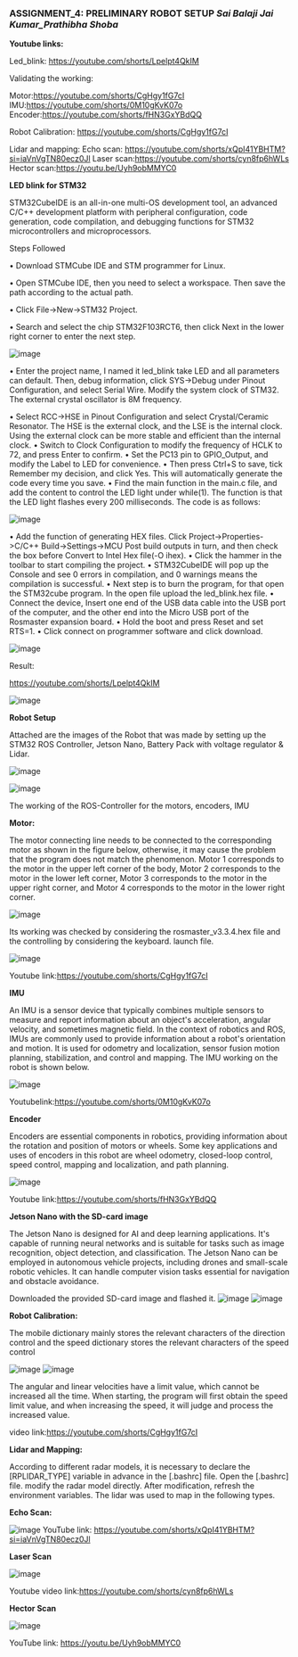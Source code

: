### ASSIGNMENT_4:  PRELIMINARY ROBOT SETUP                                                                       **_Sai Balaji Jai Kumar_Prathibha Shoba_** 

**Youtube links:**

Led_blink:  https://youtube.com/shorts/Lpelpt4QkIM

Validating the working: 

Motor:https://youtube.com/shorts/CgHgy1fG7cI
IMU:https://youtube.com/shorts/0M10gKvK07o
Encoder:https://youtube.com/shorts/fHN3GxYBdQQ

Robot Calibration: https://youtube.com/shorts/CgHgy1fG7cI

Lidar and mapping:
Echo scan: https://youtube.com/shorts/xQpI41YBHTM?si=iaVnVgTN80ecz0Jl 
Laser scan:https://youtube.com/shorts/cyn8fp6hWLs
Hector scan:https://youtu.be/Uyh9obMMYC0 

**LED blink for STM32**

STM32CubeIDE is an all-in-one multi-OS development tool, an advanced C/C++ development platform with peripheral configuration, code generation, code compilation, and debugging functions for STM32 microcontrollers and microprocessors.

Steps Followed

•	Download STMCube IDE and STM programmer for Linux.

•	Open STMCube IDE, then you need to select a workspace. Then save the path according to the actual path.

•	Click File->New->STM32 Project.
			
•	Search and select the chip STM32F103RCT6, then click Next in the lower right corner to enter the next step. 

![image](https://github.com/saibalaji1997/ECG711-Sai/assets/114025759/2f584991-63a0-4c58-858a-b66cfc3a67f0)


•	Enter the project name,  I named it led_blink take LED and all parameters can default. Then, debug information, click SYS->Debug under Pinout Configuration, and select Serial Wire. Modify the system clock of STM32. The external crystal oscillator is 8M frequency. 

•	Select RCC->HSE in Pinout Configuration and select Crystal/Ceramic Resonator. The HSE is the external clock, and the LSE is the internal clock. Using the external clock can be more stable and efficient than the internal clock.
•	Switch to Clock Configuration to modify the frequency of HCLK to 72, and press Enter to confirm. 
•	Set the PC13 pin to GPIO_Output, and modify the Label to LED for convenience. 
•	Then press Ctrl+S to save, tick Remember my decision, and click Yes. This will automatically generate the code every time you save.
•	Find the main function in the main.c file, and add the content to control the LED light under while(1). The function is that the LED light flashes every 200 milliseconds. The code is as follows:

![image](https://github.com/saibalaji1997/ECG711-Sai/assets/114025759/4a92bd87-1232-429c-adae-feb2fc9cc0ed) 

•	Add the function of generating HEX files. Click Project->Properties->C/C++ Build->Settings->MCU Post build outputs in turn, and then check the box before Convert to Intel Hex file(-O ihex). 
•	Click the hammer in the toolbar to start compiling the project. 
•	STM32CubeIDE will pop up the Console  and see 0 errors in compilation, and 0 warnings means the compilation is successful.
•	Next step is to burn the program, for that open the STM32cube  program. In the open file upload the led_blink.hex file.
•	Connect the device, Insert one end of the USB data cable into the USB port of the computer, and the other end into the Micro USB port of the Rosmaster expansion board.
•	Hold the boot and press Reset and set RTS=1.
•	Click connect on programmer software and click download. 

![image](https://github.com/saibalaji1997/ECG711-Sai/assets/114025759/26e95c9b-7bd4-4cb4-acaa-c49f9f5cec49) 

Result:

https://youtube.com/shorts/Lpelpt4QkIM 

![image](https://github.com/saibalaji1997/ECG711-Sai/assets/114025759/c80ef701-e6da-41ce-9899-e5cd6c9905fc)
 
**Robot Setup**

Attached are the images of the Robot that was made by setting up the STM32 ROS Controller, Jetson Nano, Battery Pack with voltage regulator & Lidar.

![image](https://github.com/saibalaji1997/ECG711-Sai/assets/114025759/60d7f52e-692a-473d-9242-35352f7a82c7) 

![image](https://github.com/saibalaji1997/ECG711-Sai/assets/114025759/0863a18f-af53-4cd4-8989-422050aead40) 

The working of the ROS-Controller for the motors, encoders, IMU


**Motor:**


The motor connecting line needs to be connected to the corresponding motor as shown in the figure below, otherwise, it may cause the problem that the program does not match the phenomenon. Motor 1 corresponds to the motor in the upper left corner of the body, Motor 2 corresponds to the motor in the lower left corner, Motor 3 corresponds to the motor in the upper right corner, and Motor 4 corresponds to the motor in the lower right corner. 

![image](https://github.com/saibalaji1997/ECG711-Sai/assets/114025759/dd22de37-d7e7-4cf1-ada6-29c92e9b0f21) 

Its working was checked by considering the rosmaster_v3.3.4.hex file and the controlling by considering the keyboard. launch file. 

![image](https://github.com/saibalaji1997/ECG711-Sai/assets/114025759/9f634905-b0df-4f73-aa01-446a1992d235) 

Youtube link:https://youtube.com/shorts/CgHgy1fG7cI


**IMU**

An IMU is a sensor device that typically combines multiple sensors to measure and report information about an object's acceleration, angular velocity, and sometimes magnetic field. In the context of robotics and ROS, IMUs are commonly used to provide information about a robot's orientation and motion. It is used for odometry and localization, sensor fusion motion planning, stabilization, and control and mapping. The IMU working on the robot is shown below.

![image](https://github.com/saibalaji1997/ECG711-Sai/assets/114025759/9fc55c09-b0d9-419f-9f73-808f06686df8)
 
Youtubelink:https://youtube.com/shorts/0M10gKvK07o

**Encoder**

Encoders are essential components in robotics, providing information about the rotation and position of motors or wheels. Some key applications and uses of encoders in this robot are wheel odometry, closed-loop control, speed control, mapping and localization, and path planning. 

![image](https://github.com/saibalaji1997/ECG711-Sai/assets/114025759/08d0c819-6d0a-4634-9639-ec941eb3eaf0) 

Youtube link:https://youtube.com/shorts/fHN3GxYBdQQ


**Jetson Nano with the SD-card image**

The Jetson Nano is designed for AI and deep learning applications. It's capable of running neural networks and is suitable for tasks such as image recognition, object detection, and classification. The Jetson Nano can be employed in autonomous vehicle projects, including drones and small-scale robotic vehicles. It can handle computer vision tasks essential for navigation and obstacle avoidance.

Downloaded the provided SD-card image and flashed it.
![image](https://github.com/saibalaji1997/ECG711-Sai/assets/114025759/f7cb63f6-e362-40dc-a9e4-173e75151d71) 
![image](https://github.com/saibalaji1997/ECG711-Sai/assets/114025759/de5a7086-170e-40e6-9006-5ebd51806131) 

**Robot Calibration:**

The mobile dictionary mainly stores the relevant characters of the direction control and the speed dictionary stores the relevant characters of the speed control


![image](https://github.com/saibalaji1997/ECG711-Sai/assets/114025759/658ec138-3058-4f53-bacf-6a03ccd1df19)
![image](https://github.com/saibalaji1997/ECG711-Sai/assets/114025759/ba9a9962-6753-4c1c-9060-3eb1e332ccaf)

The angular and linear velocities have a limit value, which cannot be increased all the time. When starting, the program will first obtain the speed limit value, and when increasing the speed, it will judge and process the increased value.

video link:https://youtube.com/shorts/CgHgy1fG7cI

**Lidar and Mapping:**

According to different radar models, it is necessary to declare the [RPLIDAR_TYPE] variable in advance in the [.bashrc] file. Open the [.bashrc] file. modify the radar model directly. After modification, refresh the environment variables. The lidar was used to map in the following types.

**Echo Scan:**

![image](https://github.com/saibalaji1997/ECG711-Sai/assets/114025759/727ca79f-d9ba-4353-a6c4-395d6f3081d3) 
YouTube link: https://youtube.com/shorts/xQpI41YBHTM?si=iaVnVgTN80ecz0Jl 

**Laser Scan**

![image](https://github.com/saibalaji1997/ECG711-Sai/assets/114025759/8cf432e9-a3b3-4666-850a-68e3b768f5e5)

Youtube video link:https://youtube.com/shorts/cyn8fp6hWLs 

**Hector Scan**

![image](https://github.com/saibalaji1997/ECG711-Sai/assets/114025759/5d2754da-4fe9-409c-920f-701ac4bfe82a) 

YouTube link: https://youtu.be/Uyh9obMMYC0
